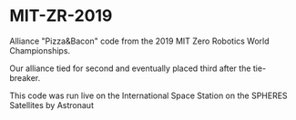 # MIT-ZR-2019
Alliance "Pizza&amp;Bacon" code from the 2019 MIT Zero Robotics World Championships.

Our alliance tied for second and eventually placed third after the tie-breaker.

This code was run live on the International Space Station on the SPHERES Satellites by Astronaut
